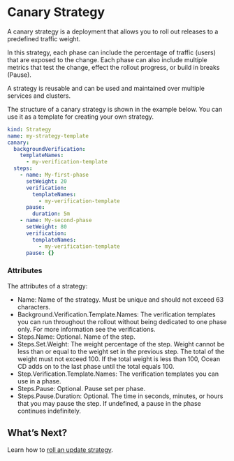 # Canary Strategy

A canary strategy is a deployment that allows you to roll out releases to a predefined traffic weight.

In this strategy, each phase can include the percentage of traffic (users) that are exposed to the change. Each phase can also include multiple metrics that test the change, effect the rollout progress, or build in breaks (Pause).

A strategy is reusable and can be used and maintained over multiple services and clusters.

The structure of a canary strategy is shown in the example below. You can use it as a template for creating your own strategy.

```yaml
kind: Strategy
name: my-strategy-template
canary:
  backgroundVerification:
    templateNames:
      - my-verification-template
  steps:
    - name: My-first-phase
      setWeight: 20
      verification:
        templateNames:
          - my-verification-template
      pause:
        duration: 5m
    - name: My-second-phase
      setWeight: 80
      verification:
        templateNames:
          - my-verification-template
      pause: {}
```

### Attributes

The attributes of a strategy:

- Name: Name of the strategy. Must be unique and should not exceed 63 characters.
- Background.Verification.Template.Names: The verification templates you can run throughout the rollout without being dedicated to one phase only. For more information see the verifications.
- Steps.Name: Optional. Name of the step.
- Steps.Set.Weight: The weight percentage of the step. Weight cannot be less than or equal to the weight set in the previous step. The total of the weight must not exceed 100. If the total weight is less than 100, Ocean CD adds on to the last phase until the total equals 100.
- Step.Verification.Template.Names: The verification templates you can use in a phase.
- Steps.Pause: Optional. Pause set per phase.
- Steps.Pause.Duration: Optional. The time in seconds, minutes, or hours that you may pause the step. If undefined, a pause in the phase continues indefinitely.

## What’s Next?

Learn how to [roll an update strategy](ocean-cd/getting-started/rollout-entities/rolloutspec).
